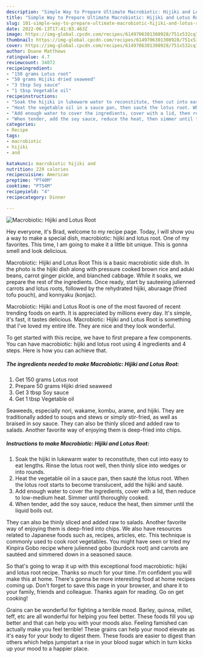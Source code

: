 ```yaml
---
description: "Simple Way to Prepare Ultimate Macrobiotic: Hijiki and Lotus Root"
title: "Simple Way to Prepare Ultimate Macrobiotic: Hijiki and Lotus Root"
slug: 101-simple-way-to-prepare-ultimate-macrobiotic-hijiki-and-lotus-root
date: 2022-06-13T17:41:03.463Z
image: https://img-global.cpcdn.com/recipes/6149706301308928/751x532cq70/macrobiotic-hijiki-and-lotus-root-recipe-main-photo.jpg
thumbnail: https://img-global.cpcdn.com/recipes/6149706301308928/751x532cq70/macrobiotic-hijiki-and-lotus-root-recipe-main-photo.jpg
cover: https://img-global.cpcdn.com/recipes/6149706301308928/751x532cq70/macrobiotic-hijiki-and-lotus-root-recipe-main-photo.jpg
author: Duane Matthews
ratingvalue: 4.7
reviewcount: 34072
recipeingredient:
- "150 grams Lotus root"
- "50 grams Hijiki dried seaweed"
- "3 tbsp Soy sauce"
- "1 tbsp Vegetable oil"
recipeinstructions:
- "Soak the hijiki in lukewarm water to reconstitute, then cut into easy to eat lengths. Rinse the lotus root well, then thinly slice into wedges or into rounds."
- "Heat the vegetable oil in a sauce pan, then sauté the lotus root. When the lotus root starts to become translucent, add the hijiki and sauté."
- "Add enough water to cover the ingredients, cover with a lid, then reduce to low-medium heat. Simmer until thoroughly cooked."
- "When tender, add the soy sauce, reduce the heat, then simmer until the liquid boils out."
categories:
- Recipe
tags:
- macrobiotic
- hijiki
- and

katakunci: macrobiotic hijiki and 
nutrition: 229 calories
recipecuisine: American
preptime: "PT40M"
cooktime: "PT54M"
recipeyield: "4"
recipecategory: Dinner

---
```



![Macrobiotic: Hijiki and Lotus Root](https://img-global.cpcdn.com/recipes/6149706301308928/751x532cq70/macrobiotic-hijiki-and-lotus-root-recipe-main-photo.jpg)

Hey everyone, it's Brad, welcome to my recipe page. Today, I will show you a way to make a special dish, macrobiotic: hijiki and lotus root. One of my favorites. This time, I am going to make it a little bit unique. This is gonna smell and look delicious.

Macrobiotic: Hijiki and Lotus Root This is a basic macrobiotic side dish. In the photo is the hijiki dish along with pressure cooked brown rice and aduki beans, carrot ginger pickle, and blanched cabbage. While it soaks, we prepare the rest of the ingredients. Once ready, start by sauteeing julienned carrots and lotus roots, followed by the rehydrated hijiki, aburaage (fried tofu pouch), and konnyaku (konjac).

Macrobiotic: Hijiki and Lotus Root is one of the most favored of recent trending foods on earth. It is appreciated by millions every day. It's simple, it's fast, it tastes delicious. Macrobiotic: Hijiki and Lotus Root is something that I've loved my entire life. They are nice and they look wonderful.


To get started with this recipe, we have to first prepare a few components. You can have macrobiotic: hijiki and lotus root using 4 ingredients and 4 steps. Here is how you can achieve that.

<!--inarticleads1-->

##### The ingredients needed to make Macrobiotic: Hijiki and Lotus Root:

1. Get 150 grams Lotus root
1. Prepare 50 grams Hijiki dried seaweed
1. Get 3 tbsp Soy sauce
1. Get 1 tbsp Vegetable oil


Seaweeds, especially nori, wakame, kombu, arame, and hijiki. They are traditionally added to soups and stews or simply stir-fried, as well as braised in soy sauce. They can also be thinly sliced and added raw to salads. Another favorite way of enjoying them is deep-fried into chips. 

<!--inarticleads2-->

##### Instructions to make Macrobiotic: Hijiki and Lotus Root:

1. Soak the hijiki in lukewarm water to reconstitute, then cut into easy to eat lengths. Rinse the lotus root well, then thinly slice into wedges or into rounds.
1. Heat the vegetable oil in a sauce pan, then sauté the lotus root. When the lotus root starts to become translucent, add the hijiki and sauté.
1. Add enough water to cover the ingredients, cover with a lid, then reduce to low-medium heat. Simmer until thoroughly cooked.
1. When tender, add the soy sauce, reduce the heat, then simmer until the liquid boils out.


They can also be thinly sliced and added raw to salads. Another favorite way of enjoying them is deep-fried into chips. We also have resources related to Japanese foods such as, recipes, articles, etc. This technique is commonly used to cook root vegetables. You might have seen or tried my Kinpira Gobo recipe where julienned gobo (burdock root) and carrots are sautéed and simmered down in a seasoned sauce. 

So that's going to wrap it up with this exceptional food macrobiotic: hijiki and lotus root recipe. Thanks so much for your time. I'm confident you will make this at home. There's gonna be more interesting food at home recipes coming up. Don't forget to save this page in your browser, and share it to your family, friends and colleague. Thanks again for reading. Go on get cooking!

Grains can be wonderful for fighting a terrible mood. Barley, quinoa, millet, teff, etc are all wonderful for helping you feel better. These foods fill you up better and that can help you with your moods also. Feeling famished can actually make you feel terrible! These grains can help your mood elevate as it's easy for your body to digest them. These foods are easier to digest than others which helps jumpstart a rise in your blood sugar which in turn kicks up your mood to a happier place.
